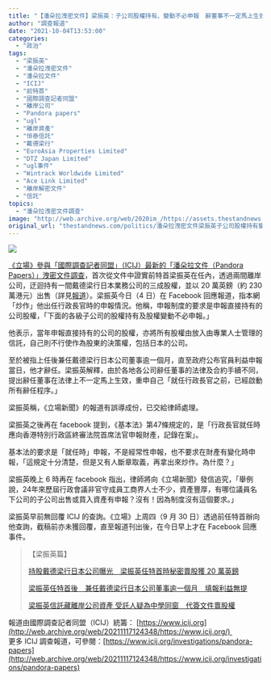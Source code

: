 ```yaml
---
title: "【潘朵拉洩密文件】梁振英：子公司股權持有、變動不必申報　辭董事不一定馬上生效"
author: "調查報道"
date: "2021-10-04T13:53:00"
categories:
  - "政治"
tags:
  - "梁振英"
  - "潘朵拉洩密文件"
  - "潘朵拉文件"
  - "ICIJ"
  - "前特首"
  - "國際調查記者同盟"
  - "離岸公司"
  - "Pandora papers"
  - "ugl"
  - "離岸資產"
  - "恒泰信託"
  - "戴德梁行"
  - "EuroAsia Properties Limited"
  - "DTZ Japan Limited"
  - "ugl事件"
  - "Wintrack Worldwide Limited"
  - "Ace Link Limited"
  - "離岸解密文件"
  - "信託"
topics:
  - "潘朵拉洩密文件調查"
image: "http://web.archive.org/web/2020im_/https://assets.thestandnews.com/media/photos/cy-10_LJ4Yu3n.png"
original_url: "thestandnews.com/politics/潘朵拉洩密文件梁振英子公司股權持有變動不必申報-辭董事不一定馬上生效"
---
```

![](http://web.archive.org/web/2020im_/https://assets.thestandnews.com/media/photos/cy-10_LJ4Yu3n.png)

[《立場》參與「國際調查記者同盟」（ICIJ）最新的「潘朵拉文件（Pandora Papers）」洩密文件調查](../../international/%E6%BD%98%E6%9C%B5%E6%8B%89%E6%B4%A9%E5%AF%86%E6%96%87%E4%BB%B6%E7%AB%8B%E5%A0%B4%E5%8F%83%E8%88%87%E5%9C%8B%E9%9A%9B%E8%AA%BF%E6%9F%A5%E8%A8%98%E8%80%85%E5%90%8C%E7%9B%9F%E8%AA%BF%E6%9F%A5-%E5%8D%83%E8%90%AC%E4%BB%BD%E6%96%87%E4%BB%B6%E6%8F%AD%E6%AC%8A%E8%B2%B4%E9%9B%A2%E5%B2%B8%E5%85%AC%E5%8F%B8%E8%B3%87%E7%94%A2%E7%B6%B2%E7%B5%A1)，首次從文件中證實前特首梁振英在任內，透過兩間離岸公司，迂迴持有一間戴德梁行日本業務公司的三成股權，並以 20 萬英鎊（約 230 萬港元）出售（詳見[報道](../../politics/%E6%BD%98%E6%9C%B5%E6%8B%89%E6%B4%A9%E5%AF%86%E6%96%87%E4%BB%B6%E6%A2%81%E6%8C%AF%E8%8B%B1%E6%8C%81%E8%82%A1%E6%88%B4%E5%BE%B7%E6%A2%81%E8%A1%8C%E6%97%A5%E6%9C%AC%E5%85%AC%E5%8F%B8%E6%9B%9D%E5%85%89-%E6%8F%AD%E5%9C%A8%E4%BB%BB%E7%89%B9%E9%A6%96%E7%A7%98%E5%AF%86%E8%B3%A3%E8%82%A1%E7%8D%B2-20-%E8%90%AC%E8%8B%B1%E9%8E%8A)）。梁振英今日（4 日）在 Facebook 回應報道，指本網「炒作」他出任行政長官時的申報情況。他稱，申報制度的要求是申報直接持有的公司股權，「下面的各級子公司的股權持有及股權變動不必申報。」

他表示，當年申報直接持有的公司的股權，亦將所有股權由放入由專業人士管理的信託，自己則不行使作為股東的決策權，包括日本的公司。

至於被指上任後兼任戴德梁行日本公司董事逾一個月，直至政府公布官員利益申報當日，他才辭任。梁振英解釋，由於各地各公司辭任董事的法律及合約手續不同，提出辭任董事在法律上不一定馬上生效，重申自己「就任行政長官之前，已經啟動所有辭任程序。」

梁振英稱，《立場新聞》的報道有誤導成份，已交給律師處理。

梁振英之後再在 facebook 提到，《基本法》第47條規定的，是「行政長官就任時應向香港特別行政區終審法院首席法官申報財產，記錄在案」。

基本法的要求是「就任時」申報，不是經常性申報，也不要求在財產有變化時申報，「這規定十分清楚，但是又有人斷章取義，再拿出來炒作。為什麼？」

梁振英晚上 6 時再在 facebook 指出，律師將向《立場新聞》發信追究，「舉例說，24年來歷屆行政會議非官守成員工商界人士不少，資產豐厚，有哪位議員名下公司的子公司出售或買入資產有申報？沒有！因為制度沒有這個要求。」

梁振英早前無回覆 ICIJ 的查詢。《立場》上周四（9 月 30 日）透過前任特首辦向他查詢，截稿前亦未獲回覆，直至報道刊出後，在今日早上才在 Facebook 回應事件。

> 【梁振英篇】
> 
> [持股戴德梁行日本公司曝光　梁振英任特首時秘密賣股獲 20 萬英鎊](../../politics/%E6%BD%98%E6%9C%B5%E6%8B%89%E6%B4%A9%E5%AF%86%E6%96%87%E4%BB%B6%E6%A2%81%E6%8C%AF%E8%8B%B1%E6%8C%81%E8%82%A1%E6%88%B4%E5%BE%B7%E6%A2%81%E8%A1%8C%E6%97%A5%E6%9C%AC%E5%85%AC%E5%8F%B8%E6%9B%9D%E5%85%89-%E6%8F%AD%E5%9C%A8%E4%BB%BB%E7%89%B9%E9%A6%96%E7%A7%98%E5%AF%86%E8%B3%A3%E8%82%A1%E7%8D%B2-20-%E8%90%AC%E8%8B%B1%E9%8E%8A)
> 
> [梁振英任特首後　兼任戴德梁行日本公司董事逾一個月　填報利益無提](../../politics/%E6%BD%98%E6%9C%B5%E6%8B%89%E6%B4%A9%E5%AF%86%E6%96%87%E4%BB%B6%E6%A2%81%E6%8C%AF%E8%8B%B1%E4%BB%BB%E7%89%B9%E9%A6%96%E5%BE%8C-%E5%85%BC%E4%BB%BB%E6%88%B4%E5%BE%B7%E6%A2%81%E8%A1%8C%E6%97%A5%E6%9C%AC%E5%85%AC%E5%8F%B8%E8%91%A3%E4%BA%8B%E9%80%BE%E4%B8%80%E5%80%8B%E6%9C%88-%E5%A1%AB%E5%A0%B1%E5%88%A9%E7%9B%8A%E7%84%A1%E6%8F%90)
> 
> [梁振英信託藏離岸公司資產 受託人疑為中學同窗　代簽文件賣股權](http://web.archive.org/web/20211117124348/https://thestandnews.page.link/ZA33kH1nmjzawYp3A)

報道由國際調查記者同盟（ICIJ）統籌： [https://www.icij.org](http://web.archive.org/web/20211117124348/https://www.icij.org/)   
更多 ICIJ 調查報道，可參閱：[https://www.icij.org/investigations/pandora-papers](http://web.archive.org/web/20211117124348/https://www.icij.org/investigations/pandora-papers)
